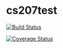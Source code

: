 # cs207test

[![Build Status](https://travis-ci.org/ahkallison/cs207test.svg?branch=master)](https://travis-ci.org/ahkallison/cs207test.svg?branch=master)

[![Coverage Status](https://codecov.io/gh/ahkallison/cs207test/branch/master/graph/badge.svg)](https://codecov.io/gh/ahkallison/cs207test)